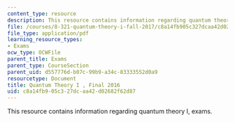 ```yaml
---
content_type: resource
description: This resource contains information regarding quantum theory I, exams.
file: /courses/8-321-quantum-theory-i-fall-2017/c8a14fb905c327dcaa42d02682f62d87_MIT8_321F17_Final_2016.pdf
file_type: application/pdf
learning_resource_types:
- Exams
ocw_type: OCWFile
parent_title: Exams
parent_type: CourseSection
parent_uid: d557776d-b07c-99b9-a34c-83333552d0a9
resourcetype: Document
title: Quantum Theory I , Final 2016
uid: c8a14fb9-05c3-27dc-aa42-d02682f62d87
---
```

This resource contains information regarding quantum theory I, exams.

